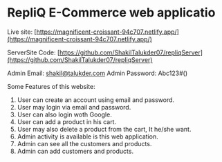 # RepliQ E-Commerce web applicatio


Live site: [https://magnificent-croissant-94c707.netlify.app/](https://magnificent-croissant-94c707.netlify.app/)

ServerSite Code: [https://github.com/ShakilTalukder07/repliqServer](https://github.com/ShakilTalukder07/repliqServer)

Admin Email: shakil@talukder.com
Admin Password: Abc123#()


Some Features of this website: 

1. User can create an account using email and password.
2. User may login via email and password. 
3. User can also login woth Google.
4. User can add a product in his cart.
5. User may also delete a product from the cart, It he/she want.
6. Admin activity is available is this web application.
7. Admin can see all the customers and products.
8. Admin can add customers and products.
